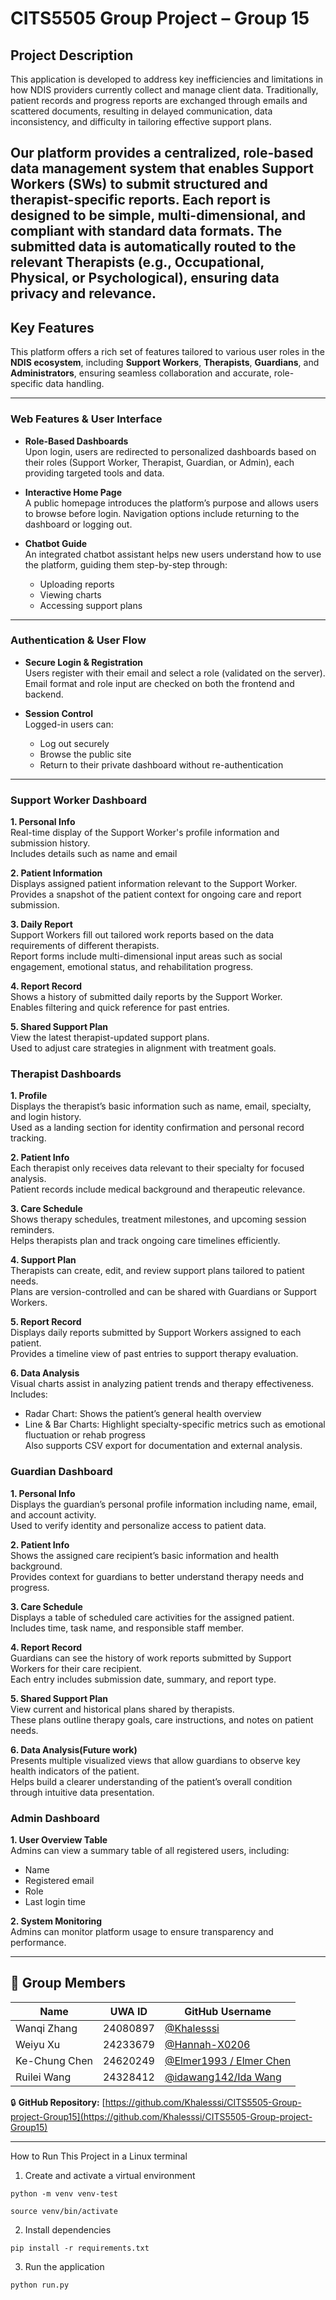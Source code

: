 # CITS5505 Group Project – Group 15

## Project Description

This application is developed to address key inefficiencies and limitations in how NDIS providers currently collect and manage client data. Traditionally, patient records and progress reports are exchanged through emails and scattered documents, resulting in delayed communication, data inconsistency, and difficulty in tailoring effective support plans.

Our platform provides a centralized, role-based data management system that enables Support Workers (SWs) to submit structured and therapist-specific reports. Each report is designed to be simple, multi-dimensional, and compliant with standard data formats. The submitted data is automatically routed to the relevant Therapists (e.g., Occupational, Physical, or Psychological), ensuring data privacy and relevance.
---

## Key Features

This platform offers a rich set of features tailored to various user roles in the **NDIS ecosystem**, including **Support Workers**, **Therapists**, **Guardians**, and **Administrators**, ensuring seamless collaboration and accurate, role-specific data handling.

---

###  Web Features & User Interface

- **Role-Based Dashboards**  
  Upon login, users are redirected to personalized dashboards based on their roles (Support Worker, Therapist, Guardian, or Admin), each providing targeted tools and data.

- **Interactive Home Page**  
  A public homepage introduces the platform’s purpose and allows users to browse before login. Navigation options include returning to the dashboard or logging out.

- **Chatbot Guide**  
  An integrated chatbot assistant helps new users understand how to use the platform, guiding them step-by-step through:
  - Uploading reports  
  - Viewing charts  
  - Accessing support plans  

---

###  Authentication & User Flow

- **Secure Login & Registration**  
  Users register with their email and select a role (validated on the server). Email format and role input are checked on both the frontend and backend.

- **Session Control**  
  Logged-in users can:  
  - Log out securely  
  - Browse the public site  
  - Return to their private dashboard without re-authentication  

---

###  Support Worker Dashboard

**1. Personal Info**  
Real-time display of the Support Worker's profile information and submission history.  
Includes details such as name and email

**2. Patient Information**  
Displays assigned patient information relevant to the Support Worker.  
Provides a snapshot of the patient context for ongoing care and report submission.

**3. Daily Report**  
Support Workers fill out tailored work reports based on the data requirements of different therapists.  
Report forms include multi-dimensional input areas such as social engagement, emotional status, and rehabilitation progress.

**4. Report Record**  
Shows a history of submitted daily reports by the Support Worker.  
Enables filtering and quick reference for past entries.

**5. Shared Support Plan**  
View the latest therapist-updated support plans.  
Used to adjust care strategies in alignment with treatment goals.


###  Therapist Dashboards

**1. Profile**  
Displays the therapist’s basic information such as name, email, specialty, and login history.  
Used as a landing section for identity confirmation and personal record tracking.

**2. Patient Info**  
Each therapist only receives data relevant to their specialty for focused analysis.  
Patient records include medical background and therapeutic relevance.

**3. Care Schedule**  
Shows therapy schedules, treatment milestones, and upcoming session reminders.  
Helps therapists plan and track ongoing care timelines efficiently.

**4. Support Plan**  
Therapists can create, edit, and review support plans tailored to patient needs.  
Plans are version-controlled and can be shared with Guardians or Support Workers.

**5. Report Record**  
Displays daily reports submitted by Support Workers assigned to each patient.  
Provides a timeline view of past entries to support therapy evaluation.

**6. Data Analysis**  
Visual charts assist in analyzing patient trends and therapy effectiveness.  
Includes:  
- Radar Chart: Shows the patient’s general health overview  
- Line & Bar Charts: Highlight specialty-specific metrics such as emotional fluctuation or rehab progress  
Also supports CSV export for documentation and external analysis.

###  Guardian Dashboard

**1. Personal Info**  
Displays the guardian’s personal profile information including name, email, and account activity.  
Used to verify identity and personalize access to patient data.

**2. Patient Info**  
Shows the assigned care recipient’s basic information and health background.  
Provides context for guardians to better understand therapy needs and progress.

**3. Care Schedule**  
Displays a table of scheduled care activities for the assigned patient.  
Includes time, task name, and responsible staff member.

**4. Report Record**  
Guardians can see the history of work reports submitted by Support Workers for their care recipient.  
Each entry includes submission date, summary, and report type.

**5. Shared Support Plan**  
View current and historical plans shared by therapists.  
These plans outline therapy goals, care instructions, and notes on patient needs.

**6. Data Analysis(Future work)**  
Presents multiple visualized views that allow guardians to observe key health indicators of the patient.  
Helps build a clearer understanding of the patient’s overall condition through intuitive data presentation.


###  Admin Dashboard

**1. User Overview Table**  
  Admins can view a summary table of all registered users, including:  
  - Name  
  - Registered email  
  - Role  
  - Last login time  

**2. System Monitoring**  
  Admins can monitor platform usage to ensure transparency and performance.

---

## 👥 Group Members

| Name           | UWA ID    | GitHub Username   |
|----------------|-----------|-------------------|
| Wanqi Zhang    | 24080897  | [@Khalesssi](https://github.com/Khalesssi) |
| Weiyu Xu       | 24233679  | [@Hannah-X0206](https://github.com/Hannah-X0206) |
| Ke-Chung Chen  | 24620249  | [@Elmer1993 / Elmer Chen](https://github.com/Elmer1993) |
| Ruilei Wang    | 24328412  | [@idawang142/Ida Wang](https://github.com/idawang142) |

🔒 **GitHub Repository:** [https://github.com/Khalesssi/CITS5505-Group-project-Group15](https://github.com/Khalesssi/CITS5505-Group-project-Group15)

---

How to Run This Project in a Linux terminal

1. Create and activate a virtual environment

`python -m venv venv-test`

`source venv/bin/activate`      

2. Install dependencies

`pip install -r requirements.txt`

3. Run the application

`python run.py`
